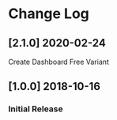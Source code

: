 # Change Log

## [2.1.0] 2020-02-24
Create Dashboard Free Variant

## [1.0.0] 2018-10-16
### Initial Release
